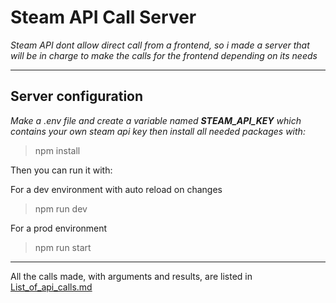 # Steam API Call Server

_Steam API dont allow direct call from a frontend, so i made a server that will be in charge to make the calls for the frontend depending on its needs_

---

## Server configuration

_Make a .env file and create a variable named **STEAM_API_KEY** which contains your own steam api key then install all needed packages with:_

> npm install

Then you can run it with:

For a dev environment with auto reload on changes

> npm run dev

For a prod environment

> npm run start

---

All the calls made, with arguments and results, are listed in [List_of_api_calls.md](List_of_api_calls.md)
